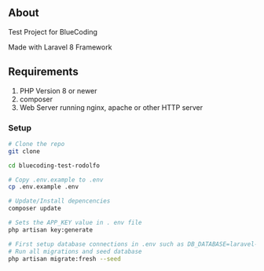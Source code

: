 ## About

Test Project for BlueCoding

Made with Laravel 8 Framework

## Requirements
1. PHP Version 8 or newer
2. composer
3. Web Server running nginx, apache or other HTTP server

### Setup

```bash
# Clone the repo
git clone

cd bluecoding-test-rodolfo

# Copy .env.example to .env
cp .env.example .env

# Update/Install depencencies
composer update

# Sets the APP_KEY value in . env file
php artisan key:generate

# First setup database connections in .env such as DB_DATABASE=laravel-web-scraping  DB_USERNAME= and DB_PASSWORD
# Run all migrations and seed database
php artisan migrate:fresh --seed

```
